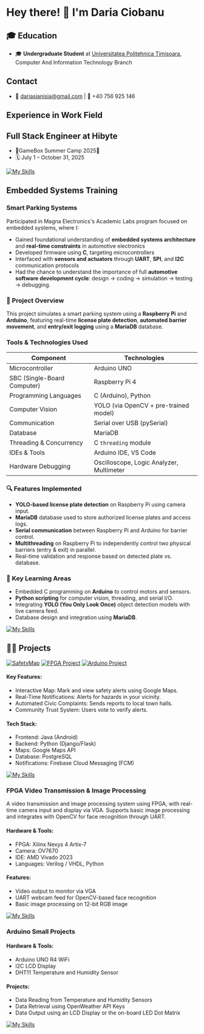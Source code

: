 # Hey there! 👋 I'm Daria Ciobanu

## 🎓 Education

- 🎓 **Undergraduate Student** at [Universitatea Politehnica Timisoara](https://upt.ro), Computer And Information Technology Branch

## Contact
- 📧 dariasianisia@gmail.com | 📱 +40 756 925 146

## Experience in Work Field

## Full Stack Engineer at Hibyte
- 🎯GameBox Summer Camp 2025🧩
- 🗓 July 1 – October 31, 2025
  
[![My Skills](https://skillicons.dev/icons?i=typescript,angular,nodejs,html,css,&perline=7)](https://skillicons.dev)

## Embedded Systems Training 

### Smart Parking Systems

Participated in Magna Electronics's Academic Labs  program focused on embedded systems, where I:

- Gained foundational understanding of **embedded systems architecture** and **real-time constraints** in automotive electronics
- Developed firmware using **C**, targeting microcontrollers
- Interfaced with **sensors and actuators** through **UART**, **SPI**, and **I2C** communication protocols
- Had the chance to understand the importance of full **automotive software development cycle**: design → coding → simulation → testing → debugging.

### 🚗 Project Overview

This project simulates a smart parking system using a **Raspberry Pi** and **Arduino**, featuring real-time **license plate detection**, **automated barrier movement**, and **entry/exit logging** using a **MariaDB** database.

### Tools & Technologies Used
| Component | Technologies |
|----------|--------------|
| Microcontroller | Arduino UNO |
| SBC (Single-Board Computer) | Raspberry Pi 4 |
| Programming Languages | C (Arduino), Python  |
| Computer Vision | YOLO (via OpenCV + pre-trained model) |
| Communication | Serial over USB (pySerial) |
| Database | MariaDB |
| Threading & Concurrency | C `threading` module |
| IDEs & Tools | Arduino IDE, VS Code |
| Hardware Debugging | Oscilloscope, Logic Analyzer, Multimeter|

### 🔍 Features Implemented

- **YOLO-based license plate detection** on Raspberry Pi using camera input.
- **MariaDB** database used to store authorized license plates and access logs.
- **Serial communication** between Raspberry Pi and Arduino for barrier control.
- **Multithreading** on Raspberry Pi to independently control two physical barriers (entry & exit) in parallel.
- Real-time validation and response based on detected plate vs. database.

### 🧠 Key Learning Areas

- Embedded C programming on **Arduino** to control motors and sensors.
- **Python scripting** for computer vision, threading, and serial I/O.
- Integrating **YOLO (You Only Look Once)** object detection models with live camera feed.
- Database design and integration using **MariaDB**.

[![My Skills](https://skillicons.dev/icons?i=py,arduino,raspberrypi,opencv,mysql,linux,git,vscode)](https://skillicons.dev)

## 👨‍💻 Projects
[![SafetyMap](https://img.shields.io/badge/SafetyMap-345?style=flat-square&logo=Github&logoColor=white)](https://github.com/UniHack2024)
[![FPGA Project](https://img.shields.io/badge/FPGA_Project-345?style=flat-square&logo=Github&logoColor=white)](https://github.com/LD-FPGA-Project/FPGA-Video-Transmission-and-Image-Processing)
[![Arduino Project](https://img.shields.io/badge/Arduino_Project-345?style=flat-square&logo=Github&logoColor=white)](https://github.com/orgs/DEM-Arduino-Project/repositories)

#### Key Features:

- Interactive Map: Mark and view safety alerts using Google Maps.
- Real-Time Notifications: Alerts for hazards in your vicinity.
- Automated Civic Complaints: Sends reports to local town halls.
- Community Trust System: Users vote to verify alerts.

#### Tech Stack:

- Frontend: Java (Android)
- Backend: Python (Django/Flask)
- Maps: Google Maps API
- Database: PostgreSQL
- Notifications: Firebase Cloud Messaging (FCM)

[![My Skills](https://skillicons.dev/icons?i=androidstudio,java,gradle,postgres,django,firebase&perline=7)](https://skillicons.dev)

### FPGA Video Transmission & Image Processing

A video transmission and image processing system using FPGA, with real-time camera input and display via VGA. Supports basic image processing and integrates with OpenCV for face recognition through UART.

#### Hardware & Tools:

- FPGA: Xilinx Nexys 4 Artix-7
- Camera: OV7670
- IDE: AMD Vivado 2023
- Languages: Verilog / VHDL, Python

#### Features:

- Video output to monitor via VGA
- UART webcam feed for OpenCV-based face recognition
- Basic image processing on 12-bit RGB image

[![My Skills](https://skillicons.dev/icons?i=py,opencv&perline=7)](https://skillicons.dev)

### Arduino Small Projects

#### Hardware & Tools:

  - Arduino UNO R4 WiFi
  - I2C LCD Display
  - DHT11 Temperature and Humidity Sensor

#### Projects:

  - Data Reading from Temperature and Humidity Sensors
  - Data Retrieval using OpenWeather API Keys
  - Data Output using an LCD Display or the on-board LED Dot Matrix

[![My Skills](https://skillicons.dev/icons?i=arduino,cpp&perline=7)](https://skillicons.dev)









